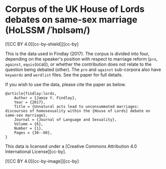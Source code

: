 # Corpus of the UK House of Lords debates on same-sex marriage (HoLSSM /ˈhɒlsəm/)
[![CC BY 4.0][cc-by-shield]][cc-by]

This is the data used in Findlay (2017). The corpus is divided into four, depending on the speaker's position with respect to marriage reform (`pro`, `against`, `equiv`(ocal)), or whether the contribution does not relate to the question being debated (other). The `pro` and `against` sub-corpora also have `keywords` and `wordlist` files. See the paper for full details.


If you wish to use the data, please cite the paper as below. 

```
@article{findlay:lords,
	Author = {Jamie Y. Findlay},
	Year = {2017},
	Title = {Unnatural acts lead to unconsummated marriages: discourses of homosexuality within the {House of Lords} debate on same-sex marriage},
	Journal = {Journal of Language and Sexuality},
	Volume = {6},
	Number = {1},
    Pages = {30--60},
}

```

This data is licensed under a
[Creative Commons Attribution 4.0 International License][cc-by].

[![CC BY 4.0][cc-by-image]][cc-by]
